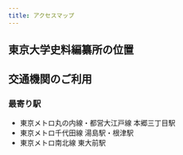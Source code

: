 ```yaml
---
title: アクセスマップ
---
```


<h2 class="h03 mt2">東京大学史料編纂所の位置</h2>

<v-img src="/assets/img/about/access_01.gif"></v-img>

<h2 class="h03 mt2">交通機関のご利用</h2>

<h3 class="h04 mt2">最寄り駅</h3>

* 東京メトロ丸の内線・都営大江戸線 本郷三丁目駅
* 東京メトロ千代田線 湯島駅・根津駅
* 東京メトロ南北線 東大前駅

<v-img class="mt2" src="/assets/img/about/access_02.gif"></v-img>